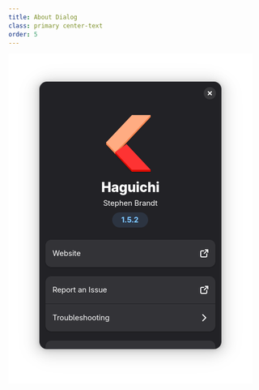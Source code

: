 ```yaml
---
title: About Dialog
class: primary center-text
order: 5
---
```

<div class="row">
  <div class="col">
    <img src="/resources/about-dialog.png" srcset="/resources/about-dialog-2x.png 2x" alt="About Dialog" width="482" height="650" />
  </div>
</div>
